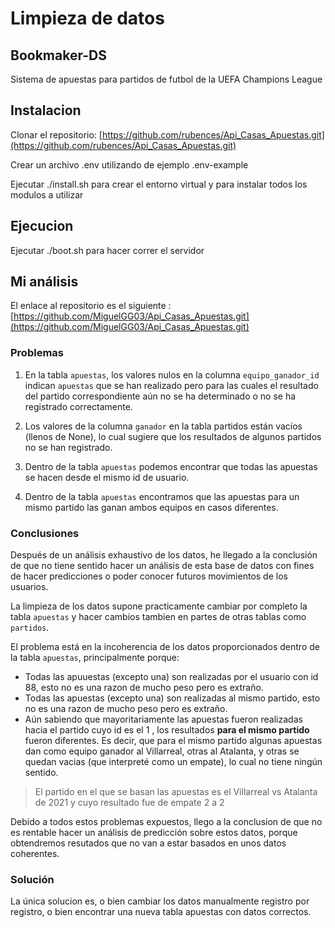 # Limpieza de datos

## Bookmaker-DS

Sistema de apuestas para partidos de futbol de la UEFA Champions League

## Instalacion

Clonar el repositorio: [https://github.com/rubences/Api_Casas_Apuestas.git](https://github.com/rubences/Api_Casas_Apuestas.git)

Crear un archivo .env utilizando de ejemplo .env-example

Ejecutar ./install.sh para crear el entorno virtual y para instalar todos los modulos a utilizar

## Ejecucion

Ejecutar ./boot.sh para hacer correr el servidor

## Mi análisis

El enlace al repositorio es el siguiente : [https://github.com/MiguelGG03/Api_Casas_Apuestas.git](https://github.com/MiguelGG03/Api_Casas_Apuestas.git)

### Problemas

1. En la tabla `apuestas`, los valores nulos en la columna `equipo_ganador_id` indican `apuestas` que se han realizado pero para las cuales el resultado del partido correspondiente aún no se ha determinado o no se ha registrado correctamente.

2. Los valores de la columna `ganador` en la tabla partidos están vacíos (llenos de None), lo cual sugiere que los resultados de algunos partidos no se han registrado.

3. Dentro de la tabla `apuestas` podemos encontrar que todas las apuestas se hacen desde el mismo id de usuario.

4. Dentro de la tabla `apuestas` encontramos que las apuestas para un mismo partido las ganan ambos equipos en casos diferentes.

### Conclusiones

Después de un análisis exhaustivo de los datos, he llegado a la conclusión de que no tiene sentido hacer un análisis de esta base de datos con fines de hacer predicciones o poder conocer futuros movimientos de los usuarios.

La limpieza de los datos supone practicamente cambiar por completo la tabla `apuestas` y hacer cambios tambien en partes de otras tablas como `partidos`.

El problema está en la incoherencia de los datos proporcionados dentro de la tabla `apuestas`, principalmente porque:

- Todas las apuuestas (excepto una) son realizadas por el usuario con id 88, esto no es una razon de mucho peso pero es extraño.
- Todas las apuestas (excepto una) son realizadas al mismo partido, esto no es una razon de mucho peso pero es extraño.
- Aún sabiendo que mayoritariamente las apuestas fueron realizadas hacia el partido cuyo id es el 1 , los resultados __para el mismo partido__ fueron diferentes. Es decir, que para el mismo partido algunas apuestas dan como equipo ganador al Villarreal, otras al Atalanta, y otras se quedan vacias (que interpreté como un empate), lo cual no tiene ningún sentido.

> El partido en el que se basan las apuestas es el Villarreal vs Atalanta de 2021 y cuyo resultado fue de empate 2 a 2

Debido a todos estos problemas expuestos, llego a la conclusion de que no es rentable hacer un análisis de predicción sobre estos datos, porque obtendremos resutados que no van a estar basados en unos datos coherentes.

### Solución

La única solucion es, o bien cambiar los datos manualmente registro por registro, o bien encontrar una nueva tabla apuestas con datos correctos.
